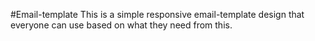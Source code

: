 #Email-template
This is a simple responsive email-template design that everyone can use based on what they need from this.
